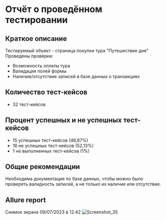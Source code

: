 # Отчёт о проведённом тестировании

## Краткое описание

Тестируемый объект - страница покупки тура "Путешествие дня"
Проведены проверки:
+ Возможность оплаты тура
+ Валидация полей формы
+ Наличие/отсутствие записей в базе данных о транзакциях

## Количество тест-кейсов

+ 32 тест-кейсов

## Процент успешных и не успешных тест-кейсов

+ 15 успешных тест-кейсов (46,87%)
+ 16 не успешных тест-кейсов (52,13%)
+ 1 не выполненных тест-кейсов (1%)

## Общие рекомендации

Необходима документация по базе данных, чтобы можно было проверять валидность записей, а не только их наличие или отсутствие.

## Allure report
Снимок экрана 09/07/2023 в 12:42 ![Screenshot_35](https://github.com/Aleks282/Diplom/assets/121448171/bf0d2517-8b45-42ce-96fe-2a3880822f3b)
